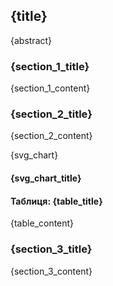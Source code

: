 <div class="title-container">
    <h2 class="title">{title}</h2>
    <p class="abstract">{abstract}</p>
</div>
<div class="section-container">
    <h3 class="section-title">{section_1_title}</h3>
    <p class="section-content">{section_1_content}</p>
</div>
<div class="section-container">
    <h3 class="section-title">{section_2_title}</h3>
    <p class="section-content">{section_2_content}</p>
</div>
<div class="content-container">
    <div class="chart-container" style="width: 48%">
        <span class="svg-chart">{svg_chart}</span>
        <h4 class="svg-chart-title">{svg_chart_title}</h4>
    </div>
    <div class="table-container" style="width: 48%">
        <h4 class="table-title">Таблиця: {table_title}</h4>
        <p class="section-content">{table_content}</p>
    </div>
</div>
<div class="section-container">
    <h3 class="section-title">{section_3_title}</h3>
    <p class="section-content">{section_3_content}</p>
</div>

